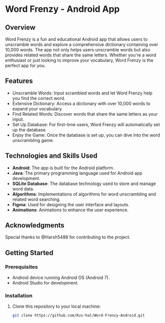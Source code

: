 # Word Frenzy - Android App

## Overview

Word Frenzy is a fun and educational Android app that allows users to unscramble words and explore a comprehensive dictionary containing over 10,000 words. The app not only helps users unscramble words but also provides related words that share the same letters. Whether you're a word enthusiast or just looking to improve your vocabulary, Word Frenzy is the perfect app for you.
<!--**[Link to Word Frenzy on Google Play Store](https://your-app-link-here.com)** -->


## Features

- Unscramble Words: Input scrambled words and let Word Frenzy help you find the correct word.
- Extensive Dictionary: Access a dictionary with over 10,000 words to expand your vocabulary.
- Find Related Words: Discover words that share the same letters as your input.
- Set Up Database: For first-time users, Word Frenzy will automatically set up the database.
- Enjoy the Game: Once the database is set up, you can dive into the word unscrambling game.

## Technologies and Skills Used

- **Android**: The app is built for the Android platform.
- **Java**: The primary programming language used for Android app development.
- **SQLite Database**: The database technology used to store and manage word data.
- **Algorithms**: Implementations of algorithms for word unscrambling and related word searching.
- **Figma**: Used for designing the user interface and layouts.
- **Animations**: Animations to enhance the user experience.
  
<!--## Screenshots

![Screenshot 1](https://github.com/YourUsername/YourRepo/screenshots/screenshot1.png)

![Screenshot 2](https://github.com/YourUsername/YourRepo/screenshots/screenshot2.png)

## Video Demo

[![Video Demo](https://img.youtube.com/vi/YOUR_VIDEO_ID/0.jpg)](https://www.youtube.com/watch?v=YOUR_VIDEO_ID) -->

  
## Acknowledgments

Special thanks to @Harsh5488 for contributing to the project.

## Getting Started

### Prerequisites

- Android device running Android OS (Android 7).
- Android Studio for development.

### Installation

1. Clone this repository to your local machine:

   ```bash
   git clone https://github.com/Kus-hal/Word-Frenzy-Android.git



